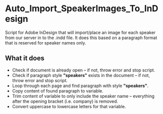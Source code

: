 # Auto_Import_SpeakerImages_To_InDesign
Script for Adobe InDesign that will import/place an image for each speaker from our server in to the .indd file. It does this based on a paragraph format that is reserved for speaker names only.

## What it does
- Check if document is already open – if not, throw error and stop script.
- Check if paragraph style **"speakers"** exists in the document – if not, throw error and stop script.
- Loop through each page and find paragraph with style **"speakers"**.
- Copy content of found paragraph to variable.
- Trim content of variable to only include the speaker name – everything after the opening bracket (i.e. company) is removed.
- Convert uppercase to lowercase letters for that variable.

